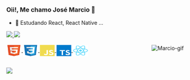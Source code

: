### Oii!, Me chamo José Marcio    👋

- 🌱 Estudando React, React Native ...

<div>
  <a href="https://github.com/josemarciob">
  <img height="180em" src="https://github-readme-stats.vercel.app/api?username=josemarciob&show_icons=true&theme=tokyonight&include_all_commits=true&count_private=true"/>
  <img height="180em" src="https://github-readme-stats.vercel.app/api/top-langs/?username=josemarciob&layout=compact&langs_count=7&theme=tokyonight"/>
</div>
  
<div style="display: inline_block"><br>
  <img align="center" alt="Marcio-HTML" height="30" width="40" src="https://raw.githubusercontent.com/devicons/devicon/master/icons/html5/html5-original.svg">
  <img align="center" alt="Marcio-CSS" height="30" width="40" src="https://raw.githubusercontent.com/devicons/devicon/master/icons/css3/css3-original.svg">
  <img align="center" alt="Marcio-Js" height="30" width="40" src="https://raw.githubusercontent.com/devicons/devicon/master/icons/javascript/javascript-plain.svg">
  <img align="center" alt="Marcio-Ts" height="30" width="40" src="https://raw.githubusercontent.com/devicons/devicon/master/icons/typescript/typescript-plain.svg">
  <img align="center" alt="Marcio-React" height="30" width="40" src="https://raw.githubusercontent.com/devicons/devicon/master/icons/react/react-original.svg">
  <img align="right" alt="Marcio-gif" height="120" width="120" src="https://cdn.discordapp.com/attachments/880499945558401095/880500099900395540/Webp.net-gifmaker.gif">
</div>
  
  ##

 <div> 
    <a href = "mailto:josemarciob.contato@gmail.com"><img src="https://img.shields.io/badge/-Gmail-%23333?style=for-the-badge&logo=gmail&logoColor=white" target="_blank"></a>
 </div>
